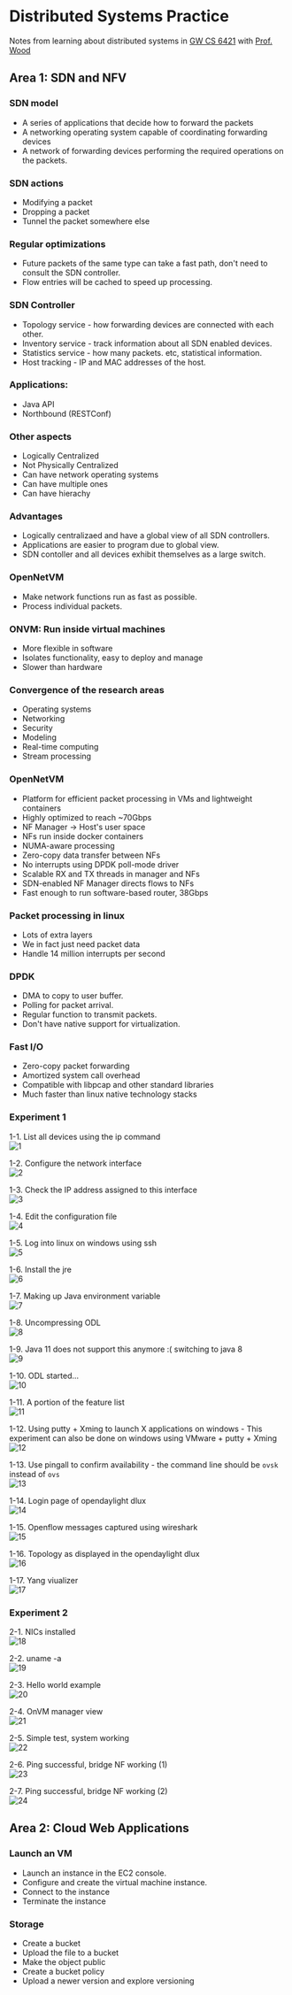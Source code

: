 # Distributed Systems Practice
Notes from learning about distributed systems in [GW CS 6421](https://gwdistsys18.github.io/) with [Prof. Wood](https://faculty.cs.gwu.edu/timwood/)

## Area 1: SDN and NFV
### SDN model
- A series of applications that decide how to forward the packets
- A networking operating system capable of coordinating forwarding devices
- A network of forwarding devices performing the required operations on the packets.

### SDN actions
- Modifying a packet
- Dropping a packet
- Tunnel the packet somewhere else

### Regular optimizations
- Future packets of the same type can take a fast path, don't need to consult the SDN controller.
- Flow entries will be cached to speed up processing.

### SDN Controller
- Topology service - how forwarding devices are connected with each other.
- Inventory service - track information about all SDN enabled devices.
- Statistics service - how many packets. etc, statistical information.
- Host tracking - IP and MAC addresses of the host.

### Applications:
- Java API
- Northbound (RESTConf)

### Other aspects
- Logically Centralized
- Not Physically Centralized
- Can have network operating systems
- Can have multiple ones
- Can have hierachy

### Advantages
- Logically centralizaed and have a global view of all SDN controllers.
- Applications are easier to program due to global view.
- SDN contoller and all devices exhibit themselves as a large switch.

### OpenNetVM
- Make network functions run as fast as possible.
- Process individual packets.

### ONVM: Run inside virtual machines
- More flexible in software
- Isolates functionality, easy to deploy and manage
- Slower than hardware

### Convergence of the research areas
- Operating systems
- Networking
- Security
- Modeling
- Real-time computing
- Stream processing

### OpenNetVM
- Platform for efficient packet processing in VMs and lightweight containers
- Highly optimized to reach ~70Gbps
- NF Manager -> Host's user space
- NFs run inside docker containers
- NUMA-aware processing
- Zero-copy data transfer between NFs
- No interrupts using DPDK poll-mode driver
- Scalable RX and TX threads in manager and NFs
- SDN-enabled NF Manager directs flows to NFs
- Fast enough to run software-based router, 38Gbps

### Packet processing in linux
- Lots of extra layers
- We in fact just need packet data
- Handle 14 million interrupts per second

### DPDK
- DMA to copy to user buffer.
- Polling for packet arrival.
- Regular function to transmit packets.
- Don't have native support for virtualization.

### Fast I/O
- Zero-copy packet forwarding
- Amortized system call overhead
- Compatible with libpcap and other standard libraries
- Much faster than linux native technology stacks

### Experiment 1
1-1. List all devices using the ip command  
![1](https://raw.githubusercontent.com/hungry-foolish/dist-sys-practice/master/experiment/1.List%20all%20devices%20using%20the%20ip%20command.png)
  
1-2. Configure the network interface  
![2](https://raw.githubusercontent.com/hungry-foolish/dist-sys-practice/master/experiment/2.sudo%20dhclient%20ens38.png)

1-3. Check the IP address assigned to this interface  
![3](https://raw.githubusercontent.com/hungry-foolish/dist-sys-practice/master/experiment/3.%20check%20the%20ip%20address%20assigned%20to%20ens38.png)

1-4. Edit the configuration file  
![4](https://raw.githubusercontent.com/hungry-foolish/dist-sys-practice/master/experiment/4.edit%20configuration%20file.png)

1-5. Log into linux on windows using ssh  
![5](https://raw.githubusercontent.com/hungry-foolish/dist-sys-practice/master/experiment/5.Windows%20logged%20into%20linux%20using%20ssh.png)

1-6.  Install the jre  
![6](https://raw.githubusercontent.com/hungry-foolish/dist-sys-practice/master/experiment/6.installing%20jre.png)

1-7.  Making up Java environment variable  
![7](https://raw.githubusercontent.com/hungry-foolish/dist-sys-practice/master/experiment/7.java%20env.png)

1-8.  Uncompressing ODL  
![8](https://raw.githubusercontent.com/hungry-foolish/dist-sys-practice/master/experiment/8.uncompressed%20opennetvm.png)

1-9.  Java 11 does not support this anymore :( switching to java 8  
![9](https://raw.githubusercontent.com/hungry-foolish/dist-sys-practice/master/experiment/9.switching%20to%20java%208%20because%20java%2011%20no%20longer%20supports%20this.png)

1-10.  ODL started...  
![10](https://raw.githubusercontent.com/hungry-foolish/dist-sys-practice/master/experiment/10.opendaylight%20started.png)

1-11.  A portion of the feature list  
![11](https://raw.githubusercontent.com/hungry-foolish/dist-sys-practice/master/experiment/11.part%20of%20the%20feature%20list.png)

1-12.  Using putty + Xming to launch X applications on windows - This experiment can also be done on windows using VMware + putty + Xming  
![12](https://raw.githubusercontent.com/hungry-foolish/dist-sys-practice/master/experiment/12.successfully%20launched%20using%20putty%2Bxming.png)

1-13. Use pingall to confirm availability - the command line should be `ovsk` instead of `ovs`  
![13](https://raw.githubusercontent.com/hungry-foolish/dist-sys-practice/master/experiment/13%20pingall%20results.png)

1-14.  Login page of opendaylight dlux  
![14](https://raw.githubusercontent.com/hungry-foolish/dist-sys-practice/master/experiment/14.opendaylight%20dlux.png)

1-15.  Openflow messages captured using wireshark  
![15](https://raw.githubusercontent.com/hungry-foolish/dist-sys-practice/master/experiment/17.Openflow%20messages.png)

1-16.  Topology as displayed in the opendaylight dlux  
![16](https://raw.githubusercontent.com/hungry-foolish/dist-sys-practice/master/experiment/18.topology.png)

1-17.  Yang viualizer  
![17](https://raw.githubusercontent.com/hungry-foolish/dist-sys-practice/master/experiment/19.Yang%20visualizer.png)

### Experiment 2
2-1.  NICs installed  
![18](https://raw.githubusercontent.com/hungry-foolish/dist-sys-practice/master/experiment/20.NIC%20output.png)

2-2.  uname -a  
![19](https://raw.githubusercontent.com/hungry-foolish/dist-sys-practice/master/experiment/21-uname%20-a.png)

2-3.  Hello world example  
![20](https://raw.githubusercontent.com/hungry-foolish/dist-sys-practice/master/experiment/22.hello.png)

2-4.  OnVM manager view  
![21](https://raw.githubusercontent.com/hungry-foolish/dist-sys-practice/master/experiment/23.onvm%20manager.png)

2-5.  Simple test, system working  
![22](https://raw.githubusercontent.com/hungry-foolish/dist-sys-practice/master/experiment/24.go-tester.png)

2-6.  Ping successful, bridge NF working (1)  
![23](https://raw.githubusercontent.com/hungry-foolish/dist-sys-practice/master/experiment/25.ping%20complete.png)

2-7.  Ping successful, bridge NF working (2)  
![24](https://raw.githubusercontent.com/hungry-foolish/dist-sys-practice/master/experiment/26.NF%20.png)

## Area 2: Cloud Web Applications
### Launch an VM
- Launch an instance in the EC2 console.
- Configure and create the virtual machine instance.
- Connect to the instance
- Terminate the instance

### Storage
- Create a bucket
- Upload the file to a bucket
- Make the object public
- Create a bucket policy
- Upload a newer version and explore versioning
